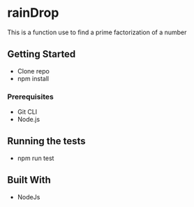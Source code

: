 # rainDrop

This is a function use to find a prime factorization of a number

## Getting Started

* Clone repo
* npm install

### Prerequisites

* Git CLI
* Node.js




## Running the tests

* npm run test


## Built With

* NodeJs
